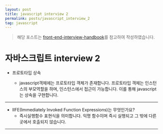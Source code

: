 ```yaml
---
layout: post
title: javascript interview 2
permalink: posts/javascript_interview_2
tag: javascript
---
```


> 해당 포스트는 [front-end-interview-handbook](https://github.com/yangshun/front-end-interview-handbook/blob/master/Translations/Korean/questions/javascript-questions.md#%ED%94%84%EB%A1%9C%ED%86%A0%ED%83%80%EC%9E%85-%EC%83%81%EC%86%8D%EC%9D%B4-%EC%96%B4%EB%96%BB%EA%B2%8C-%EC%9E%91%EB%8F%99%ED%95%98%EB%8A%94%EC%A7%80-%EC%84%A4%EB%AA%85%ED%95%98%EC%84%B8%EC%9A%94)를 참고하여 작성하였습니다.

# 자바스크립트 interview 2

- 프로토타입 상속

  - javascript객체에는 프로토타입 객체가 존재합니다. 프로토타입 객체는 인스턴스의 부모역할을 하며, 인스턴스에서 접근이 가능합니다. 이를 통해 javascript는 상속을 구현합니다.

---

- IIFE(Immediately Invoked Function Expressions)는 무엇인가요?
  - 즉시실행함수 표현식을 의미합니다. 익명 함수이며 즉시 실행되고 그 밖에 다른 곳에서 호출되지 않습니다.

---

